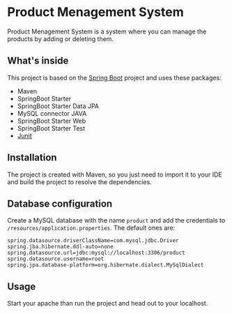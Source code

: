 # Product Menagement System

Product Menagement System is a system where you can manage the products by adding or deleting them.

## What's inside

This project is based on the [Spring Boot](https://spring.io/projects/spring-boot) project and uses these packages:
* Maven
* SpringBoot Starter
* SpringBoot Starter Data JPA
* MySQL connector JAVA
* SpringBoot Starter Web
* SpringBoot Starter Test
* [Junit](https://junit.org/junit4/dependency-info.html)

## Installation

The project is created with Maven, so you just need to import it to your IDE and build the project to resolve the dependencies.

## Database configuration

Create a MySQL database with the name ```product``` and add the credentials to ```/resources/application.properties```.
The default ones are:

```
spring.datasource.driverClassName=com.mysql.jdbc.Driver
spring.jba.hibernate.ddl-auto=none
spring.datasource.url=jdbc:mysql://localhost:3306/product
spring.datasource.username=root
spring.jpa.database-platform=org.hibernate.dialect.MySqlDialect
```

## Usage

Start your apache than run the project and head out to your localhost.
